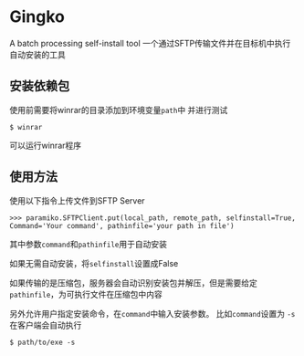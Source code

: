# Gingko

A batch processing self-install tool 
一个通过SFTP传输文件并在目标机中执行自动安装的工具

## 安装依赖包

使用前需要将winrar的目录添加到环境变量``path``中
并进行测试

    $ winrar

可以运行winrar程序

## 使用方法

使用以下指令上传文件到SFTP Server
    
    >>> paramiko.SFTPClient.put(local_path, remote_path, selfinstall=True, Command='Your command', pathinfile='your path in file')

其中参数``command``和``pathinfile``用于自动安装

如果无需自动安装，将``selfinstall``设置成False
    
如果传输的是压缩包，服务器会自动识别安装包并解压，但是需要给定``pathinfile``，为可执行文件在压缩包中内容

另外允许用户指定安装命令，在``command``中输入安装参数。
比如``command``设置为 ``-s``
在客户端会自动执行

    $ path/to/exe -s
